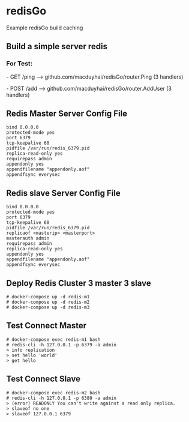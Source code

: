 # redisGo
Example redisGo build caching
<h2> Build a simple server redis </h2>
<h3>For Test:</h3>
 <p>- GET    /ping                     --> github.com/macduyhai/redisGo/router.Ping (3 handlers) <p>
 <p>- POST   /add                      --> github.com/macduyhai/redisGo/router.AddUser (3 handlers)<p>

## Redis Master Server Config File
```
bind 0.0.0.0
protected-mode yes
port 6379 
tcp-keepalive 60
pidfile /var/run/redis_6379.pid
replica-read-only yes
requirepass admin
appendonly yes
appendfilename "appendonly.aof"
appendfsync everysec
```

## Redis slave Server Config File
```
bind 0.0.0.0
protected-mode yes
port 6379 
tcp-keepalive 60
pidfile /var/run/redis_6379.pid
replicaof <masterip> <masterport>
masterauth admin
requirepass admin
replica-read-only yes
appendonly yes
appendfilename "appendonly.aof"
appendfsync everysec
```

## Deploy Redis Cluster 3 master 3 slave

```
# docker-compose up -d redis-m1
# docker-compose up -d redis-m2
# docker-compose up -d redis-m3
```

## Test Connect Master
```
# docker-compose exec redis-m1 bash
# redis-cli -h 127.0.0.1 -p 6379 -a admin
> info replication
> set hello 'world'
> get hello
```

## Test Connect Slave
```
# docker-compose exec redis-m2 bash
# redis-cli -h 127.0.0.1 -p 6380 -a admin
> (error) READONLY You can't write against a read only replica.
> slaveof no one
> slaveof 127.0.0.1 6379